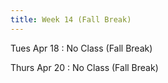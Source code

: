 ```yaml
---
title: Week 14 (Fall Break)
---
```


Tues Apr 18
: No Class (Fall Break)

Thurs Apr 20
: No Class (Fall Break)